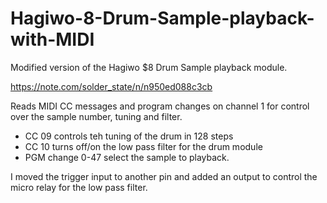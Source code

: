 # Hagiwo-8-Drum-Sample-playback-with-MIDI

Modified version of the Hagiwo $8 Drum Sample playback module.

https://note.com/solder_state/n/n950ed088c3cb

Reads MIDI CC messages and program changes on channel 1 for control over the sample number, tuning and filter.

* CC 09 controls teh tuning of the drum in 128 steps
* CC 10 turns off/on the low pass filter for the drum module
* PGM change 0-47 select the sample to playback.

I moved the trigger input to another pin and added an output to control the micro relay for the low pass filter.
